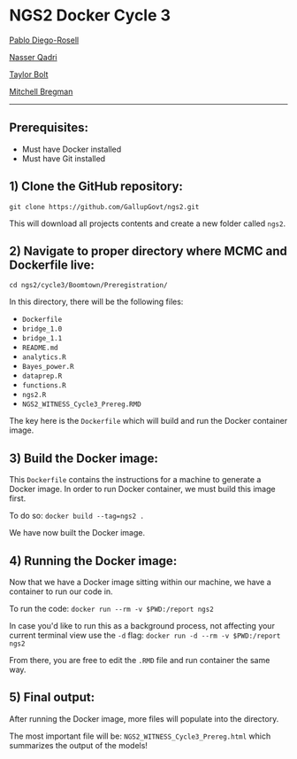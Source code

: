 # NGS2 Docker Cycle 3

[Pablo Diego-Rosell](https://github.gallup.com/Pablo-Diego-Rosell "Gallup GitHub")

[Nasser Qadri](https://github.gallup.com/nasser-qadri "Gallup GitHub")

[Taylor Bolt](https://github.gallup.com/taylor-bolt "Gallup GitHub")

[Mitchell Bregman](https://github.gallup.com/mitchell-bregman "Gallup GitHub")

-----

## Prerequisites:

- Must have Docker installed
- Must have Git installed


## 1) Clone the GitHub repository:

`git clone https://github.com/GallupGovt/ngs2.git`

This will download all projects contents and create a new folder called `ngs2`.


## 2) Navigate to proper directory where MCMC and Dockerfile live:

`cd ngs2/cycle3/Boomtown/Preregistration/`

In this directory, there will be the following files:

- `Dockerfile`
- `bridge_1.0`
- `bridge_1.1`
- `README.md`
- `analytics.R`
- `Bayes_power.R`
- `dataprep.R`
- `functions.R`
- `ngs2.R`
- `NGS2_WITNESS_Cycle3_Prereg.RMD`

The key here is the `Dockerfile` which will build and run the Docker container image.


## 3) Build the Docker image:

This `Dockerfile` contains the instructions for a machine to generate a Docker image. In order to run Docker container, we must build this image first.

To do so: `docker build --tag=ngs2 .`

We have now built the Docker image.


## 4) Running the Docker image:

Now that we have a Docker image sitting within our machine, we have a container to run our code in.

To run the code: `docker run --rm -v $PWD:/report ngs2`

In case you'd like to run this as a background process, not affecting your current terminal view use the `-d` flag: `docker run -d --rm -v $PWD:/report ngs2`

From there, you are free to edit the `.RMD` file and run container the same way.


## 5) Final output:

After running the Docker image, more files will populate into the directory.

The most important file will be: `NGS2_WITNESS_Cycle3_Prereg.html` which summarizes the output of the models!
